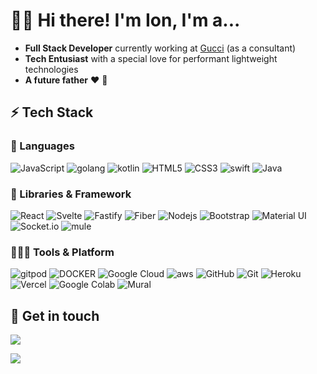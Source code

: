 # 👋🏼 Hi there! I'm Ion, I'm a...

- **Full Stack Developer** currently working at [Gucci](https://www.gucci.com) (as a consultant)
- **Tech Entusiast** with a special love for performant lightweight technologies
- **A future father** ❤️ 🎁

## ⚡ Tech Stack

### 🚀 Languages

![JavaScript](https://img.shields.io/badge/JavaScript-323330?style=for-the-badge&logo=javascript&logoColor=F7DF1E)
![golang](https://img.shields.io/badge/golang-323330?style=for-the-badge&logo=go&logoColor=00bfff)
![kotlin](https://img.shields.io/badge/kotlin-7992B1?style=for-the-badge&logo=kotlin&logoColor=white)
![HTML5](https://img.shields.io/badge/HTML5-E34F26?style=for-the-badge&logo=html5&logoColor=white)
![CSS3](https://img.shields.io/badge/CSS3-1572B6?style=for-the-badge&logo=css3&logoColor=white)
![swift](https://img.shields.io/badge/swift-orange?style=for-the-badge&logo=swift&logoColor=white)
![Java](https://img.shields.io/badge/Java-gray?style=for-the-badge&logo=java&logoColor=white)

### 🧩 Libraries & Framework

![React](https://img.shields.io/badge/React-20232A?style=for-the-badge&logo=react&logoColor=61DAFB)
![Svelte](https://img.shields.io/badge/svelte-orange?style=for-the-badge&logo=svelte&logoColor=white)
![Fastify](https://img.shields.io/badge/fastify-black?style=for-the-badge&logo=fastify&logoColor=white)
![Fiber](https://img.shields.io/badge/fiber-A4C7C5?style=for-the-badge&logo=fiber&logoColor=white)
![Nodejs](https://img.shields.io/badge/Node.js-339933?style=for-the-badge&logo=nodedotjs&logoColor=white)
![Bootstrap](https://img.shields.io/badge/Bootstrap-563D7C?style=for-the-badge&logo=bootstrap&logoColor=white)
![Material UI](https://img.shields.io/badge/Material--UI-0081CB?style=for-the-badge&logo=material-ui&logoColor=white)
![Socket.io](https://img.shields.io/badge/Socket.io-010101?&style=for-the-badge&logo=Socket.io&logoColor=white)
![mule](https://img.shields.io/badge/mule-blue?&style=for-the-badge&logo=mulesoft&logoColor=white)

### 🧑🏻‍💻 Tools & Platform

![gitpod](https://img.shields.io/badge/gitpod-white?style=for-the-badge&logo=gitpod&logoColor=orange)
![DOCKER](https://img.shields.io/badge/docker-blue?style=for-the-badge&logo=docker&logoColor=white)
![Google Cloud](https://img.shields.io/badge/Google_Cloud-4285F4?style=for-the-badge&logo=google-cloud&logoColor=white)
![aws](https://img.shields.io/badge/aws-yellow?style=for-the-badge&logo=amazon&logoColor=white)
![GitHub](https://img.shields.io/badge/GitHub-100000?style=for-the-badge&logo=github&logoColor=white)
![Git](https://img.shields.io/badge/Git-F05032?style=for-the-badge&logo=git&logoColor=white)
![Heroku](https://img.shields.io/badge/Heroku-430098?style=for-the-badge&logo=heroku&logoColor=white)
![Vercel](https://img.shields.io/badge/vercel-00C7B7?style=for-the-badge&logo=vercel&logoColor=white)
![Google Colab](https://img.shields.io/badge/Colab-F9AB00?style=for-the-badge&logo=googlecolab&color=525252)
![Mural](https://img.shields.io/badge/mural-white?style=for-the-badge&logo=mural&logoColor=red)


## 💌 Get in touch

<a href="https://www.linkedin.com/in/ion-utale/"><img src="https://img.shields.io/badge/LinkedIn-0077B5?style=for-the-badge&logo=linkedin&logoColor=white"></a>

<a href="https://www.buymeacoffee.com/ionutale"><img src="https://img.shields.io/badge/Buy_Me_A_Coffee-FFDD00?style=for-the-badge&logo=buy-me-a-coffee&logoColor=black"></a>

